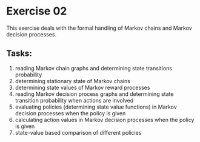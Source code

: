 # Exercise 02
This exercise deals with the formal handling of Markov chains and Markov decision processes.
## Tasks:
  1. reading Markov chain graphs and determining state transitions probability
  2. determining stationary state of Markov chains
  3. determining state values of Markov reward processes
  4. reading Markov decision process graphs and determining state transition probability when actions are involved
  5. evaluating policies (determining state value functions) in Markov decision processes when the policy is given
  6. calculating action values in Markov decision processes when the policy is given
  7. state-value based comparison of different policies
